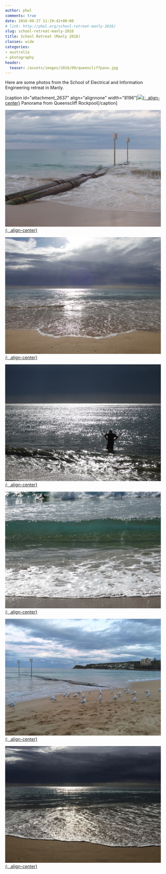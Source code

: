 ```yaml
---
author: phwl
comments: true
date: 2016-09-27 11:19:42+00:00
# link: http://phwl.org/school-retreat-manly-2016/
slug: school-retreat-manly-2016
title: School Retreat (Manly 2016)
classes: wide
categories:
- australia
- photography
header:
  teaser: /assets/images/2016/09/queencliffpano.jpg
---
```


Here are some photos from the School of Electrical and Information Engineering retreat in Manly.

[caption id="attachment_2637" align="alignnone" width="8196"][![](/assets/images/2016/09/queencliffpano.jpg){: .align-center}](/assets/images/2016/09/queencliffpano.jpg) Panorama from Queenscliff Rockpool[/caption]

<!-- more -->

[![](/assets/images/2016/09/IMG_3647.jpg){: .align-center}](/assets/images/2016/09/IMG_3647.jpg)

[![](/assets/images/2016/09/IMG_3659.jpg){: .align-center}](/assets/images/2016/09/IMG_3659.jpg)

[![](/assets/images/2016/09/IMG_3673.jpg){: .align-center}](/assets/images/2016/09/IMG_3673.jpg)

[![](/assets/images/2016/09/IMG_3681.jpg){: .align-center}](/assets/images/2016/09/IMG_3681.jpg)

[![](/assets/images/2016/09/IMG_8119.jpg){: .align-center}](/assets/images/2016/09/IMG_8119.jpg)


[![](/assets/images/2016/09/IMG_8131.jpg){: .align-center}](/assets/images/2016/09/IMG_8131.jpg)
